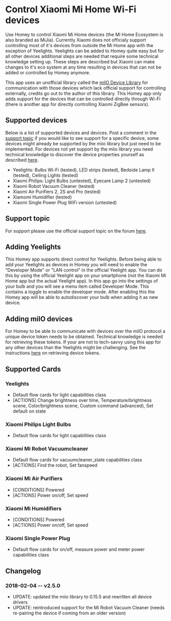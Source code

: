 # Control Xiaomi Mi Home Wi-Fi devices
Use Homey to control Xiaomi Mi Home devices (the Mi Home Ecosystem is also branded as MiJia). Currently Xiaomi does not officialy support controlling most of it's devices from outside the Mi Home app with the exception of Yeelights. Yeelights can be added to Homey quite easy but for all other devices additional steps are needed that require some technical knowledge setting up. These steps are described but Xiaomi can make changes to it's eco system at any time resulting in devices that can not be added or controlled by Homey anymore.

This app uses an unofficial library called the [miIO Device Library](https://github.com/aholstenson/miio) for communication with those devices which lack official support for controlling externally, credits go out to the author of this library. This Homey app only adds support for the devices that can be controlled directly through Wi-Fi (there is another app for directly controlling Xiaomi ZigBee sensors).

## Supported devices
Below is a list of supported devices and devices. Post a comment in the [support topic](https://forum.athom.com/discussion/3295/) if you would like to see support for a specific device, some devices might already be supported by the miio library but just need to be implemented. For devices not yet support by the miio library you need technical knowledge to discover the device properties yourself as described [here](https://github.com/aholstenson/miio/blob/master/docs/missing-devices.md).
* Yeelights: Bulbs Wi-Fi (tested), LED strips (tested), Bedside Lamp II (tested), Ceiling Lights (tested)
* Xiaomi Philips: Light Bulbs (untested), Eyecare Lamp 2 (untested)
* Xiaomi Robot Vacuum Cleaner (tested)
* Xiaomi Air Purifiers 2, 2S and Pro (tested)
* Xiamomi Humidifier (tested)
* Xiaomi Single Power Plug WiFi version (untested)

## Support topic
For support please use the official support topic on the forum [here](https://forum.athom.com/discussion/3295/).

## Adding Yeelights
This Homey app supports direct control for Yeelights. Before being able to add your Yeelights as devices in Homey you will need to enable the "Developer Mode" or "LAN control" in the official Yeelight app. You can do this by using the official Yeelight app on your smartphone (not the Xiaomi Mi Home app but the actual Yeelight app). In this app go into the settings of your bulb and you will see a menu item called Developer Mode. This contains a toggle to enable the developer mode. After enabling this the Homey app will be able to autodiscover your bulb when adding it as new device.

## Adding miIO devices
For Homey to be able to communicate with devices over the miIO protocol a unique device token needs to be obtained. Technical knowledge is needed for retrieving these tokens. If your are not to tech-savvy using this app for any other devices than the Yeelights might be challenging. See the instructions [here](https://github.com/jghaanstra/com.xiaomi-miio/blob/master/docs/obtain_token.md) on retrieving device tokens.

## Supported Cards
### Yeelights
* Default flow cards for light capabilities class
* [ACTIONS] Change brightness over time, Temperature/brightness scene, Color/brightness scene, Custom command (advanced), Set default on state

### Xiaomi Philips Light Bulbs
* Default flow cards for light capabilities class

### Xiaomi Mi Robot Vacuumcleaner
* Default flow cards for vacuumcleaner_state capabilities class
* [ACTIONS] Find the robot, Set fanspeed

### Xiaomi Mi Air Purifiers
* [CONDITIONS] Powered
* [ACTIONS] Power on/off, Set speed

### Xiaomi Mi Humidifiers
* [CONDITIONS] Powered
* [ACTIONS] Power on/off, Set speed

### Xiaomi Single Power Plug
* Default flow cards for on/off, measure power and meter power capabilities class

## Changelog
### 2018-02-04 -- v2.5.0
* UPDATE: updated the miio library to 0.15.5 and rewritten all device drivers
* UPDATE: reintroduced support for the Mi Robot Vacuum Cleaner (needs re-pairing the device if coming from an older version)
